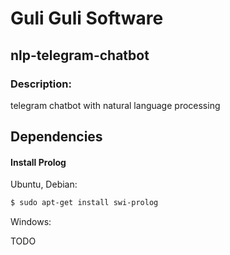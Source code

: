 # Guli Guli Software

## nlp-telegram-chatbot

### Description:
telegram chatbot with natural language processing

## Dependencies

#### Install Prolog
Ubuntu, Debian:
```bash
$ sudo apt-get install swi-prolog
```

Windows:

TODO
